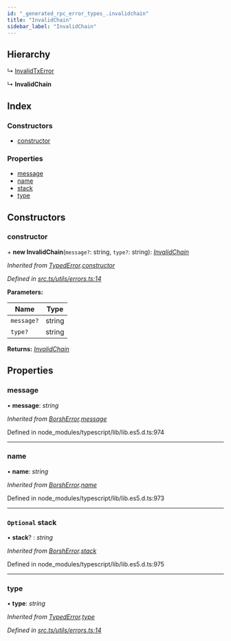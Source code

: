```yaml
---
id: "_generated_rpc_error_types_.invalidchain"
title: "InvalidChain"
sidebar_label: "InvalidChain"
---
```


## Hierarchy

  ↳ [InvalidTxError](_generated_rpc_error_types_.invalidtxerror.md)

  ↳ **InvalidChain**

## Index

### Constructors

* [constructor](_generated_rpc_error_types_.invalidchain.md#constructor)

### Properties

* [message](_generated_rpc_error_types_.invalidchain.md#message)
* [name](_generated_rpc_error_types_.invalidchain.md#name)
* [stack](_generated_rpc_error_types_.invalidchain.md#optional-stack)
* [type](_generated_rpc_error_types_.invalidchain.md#type)

## Constructors

###  constructor

\+ **new InvalidChain**(`message?`: string, `type?`: string): *[InvalidChain](_generated_rpc_error_types_.invalidchain.md)*

*Inherited from [TypedError](_utils_errors_.typederror.md).[constructor](_utils_errors_.typederror.md#constructor)*

*Defined in [src.ts/utils/errors.ts:14](https://github.com/nearprotocol/nearlib/blob/bf1ce09/src.ts/utils/errors.ts#L14)*

**Parameters:**

Name | Type |
------ | ------ |
`message?` | string |
`type?` | string |

**Returns:** *[InvalidChain](_generated_rpc_error_types_.invalidchain.md)*

## Properties

###  message

• **message**: *string*

*Inherited from [BorshError](_utils_serialize_.borsherror.md).[message](_utils_serialize_.borsherror.md#message)*

Defined in node_modules/typescript/lib/lib.es5.d.ts:974

___

###  name

• **name**: *string*

*Inherited from [BorshError](_utils_serialize_.borsherror.md).[name](_utils_serialize_.borsherror.md#name)*

Defined in node_modules/typescript/lib/lib.es5.d.ts:973

___

### `Optional` stack

• **stack**? : *string*

*Inherited from [BorshError](_utils_serialize_.borsherror.md).[stack](_utils_serialize_.borsherror.md#optional-stack)*

Defined in node_modules/typescript/lib/lib.es5.d.ts:975

___

###  type

• **type**: *string*

*Inherited from [TypedError](_utils_errors_.typederror.md).[type](_utils_errors_.typederror.md#type)*

*Defined in [src.ts/utils/errors.ts:14](https://github.com/nearprotocol/nearlib/blob/bf1ce09/src.ts/utils/errors.ts#L14)*
